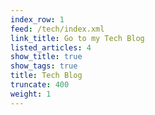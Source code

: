 ```yaml
---
index_row: 1
feed: /tech/index.xml
link_title: Go to my Tech Blog
listed_articles: 4
show_title: true
show_tags: true
title: Tech Blog
truncate: 400
weight: 1
---
```

